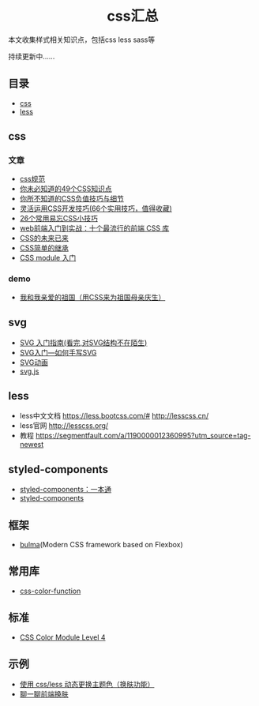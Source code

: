 <h1 align="center">css汇总</h1>

本文收集样式相关知识点，包括css less sass等

持续更新中……


## 目录

* [css](#css)
* [less](#less)

## css
 
### 文章
* [css规范](./css规范.md)
* [你未必知道的49个CSS知识点](https://juejin.im/post/5d3eca78e51d4561cb5dde12)
* [你所不知道的CSS负值技巧与细节](https://juejin.im/post/5d4b8707f265da03a65302bd)
* [灵活运用CSS开发技巧(66个实用技巧，值得收藏)](https://juejin.im/post/5d4d0ec651882549594e7293)
* [26个常用易忘CSS小技巧](https://juejin.im/post/5da3a357f265da5b6723ee1e)
* [web前端入门到实战：十个最流行的前端 CSS 库](https://www.toutiao.com/a6745325916328559107)
* [CSS的未来已来](https://juejin.im/post/5dcb9c126fb9a04aba52bdf4)
* [CSS简单的继承](https://juejin.im/post/5dcb89186fb9a04a752ba034)
* [CSS module 入门](https://segmentfault.com/a/1190000014722978)


### demo
* [我和我亲爱的祖国（用CSS来为祖国母亲庆生）](https://juejin.im/post/5d926c65f265da5b576bd4d6)

## svg
* [SVG 入门指南(看完,对SVG结构不在陌生)](https://juejin.im/post/5deee313518825121c330c8e)
* [SVG入门—如何手写SVG](https://juejin.im/post/5acd7c316fb9a028c813348d)
* [SVG动画](https://www.bestvist.com/p/43)
* [svg.js](https://github.com/svgdotjs/svg.js)


## less

- less中文文档  	https://less.bootcss.com/#     http://lesscss.cn/
- less官网   http://lesscss.org/
- 教程		https://segmentfault.com/a/1190000012360995?utm_source=tag-newest

## styled-components
* [styled-components：一本通](https://juejin.im/post/5acdaf8a518825619d4d2034)
* [styled-components](https://styled-components.com/docs/basics)


## 框架
* [bulma](https://github.com/jgthms/bulma/)(Modern CSS framework based on Flexbox)


## 常用库
* [css-color-function](https://github.com/ianstormtaylor/css-color-function)


## 标准
* [CSS Color Module Level 4](https://drafts.csswg.org/css-color/#modifying-colors)

## 示例
* [使用 css/less 动态更换主题色（换肤功能）](https://www.cnblogs.com/leiting/p/11203383.html)
* [聊一聊前端换肤](https://juejin.im/post/5ca41617f265da3092006155)
